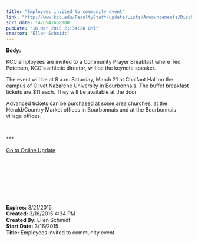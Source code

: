 ```yaml
---
title: "Employees invited to community event"
link: "http://www.kcc.edu/FacultyStaff/update/Lists/Announcements/DispForm.aspx?ID=1859"
sort_date: 1426541668000
pubDate: "16 Mar 2015 21:34:28 GMT"
creator: "Ellen Schmidt"
---
```


<div><b>Body:</b> <div class="ExternalClassE58CD3C5A5564449A45A63EA14067D30"><p>​KCC employees are invited to a Community Prayer Breakfast where Ted Petersen, KCC's athletic director, will be the keynote speaker.</p>
<p>The event will be at 8 a.m. Saturday, March 21 at Chalfant Hall on the campus of Olivet Nazarene University in Bourbonnais. The buffet breakfast tickets are $11 each. They will be available at the door. </p>
<p>Advanced tickets can be purchased at some area churches, at the Herald/Country Market offices in Bourbonnais and at the Bourbonnais village offices.</p>
<p> </p>
<p>***</p>
<p><a href="/update">Go to Online Update</a></p>
<p> </p>
<p> </p>
<p> </p>
<p> </p></div></div>
<div><b>Expires:</b> 3/21/2015</div>
<div><b>Created:</b> 3/16/2015 4:34 PM</div>
<div><b>Created By:</b> Ellen Schmidt</div>
<div><b>Start Date:</b> 3/16/2015</div>
<div><b>Title:</b> Employees invited to community event</div>
